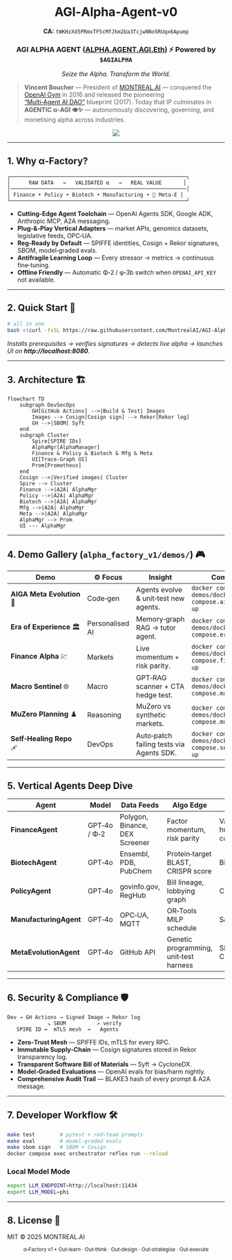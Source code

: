 
<!-- ========================================================================
  2025‑04‑23 — α‑Factory v1 README
  ======================================================================== -->

<h1 align="center">AGI‑Alpha‑Agent‑v0</h1>
<p align="center"><strong>CA:</strong> <code>tWKHzXd5PRmxTF5cMfJkm2Ua3TcjwNNoSRUqx6Apump</code></p>
<h3 align="center">AGI ALPHA AGENT (<a href="https://app.ens.domains/name/alpha.agent.agi.eth">ALPHA.AGENT.AGI.Eth</a>) ⚡ Powered by <code>$AGIALPHA</code></h3>
<p align="center"><em>Seize the Alpha. Transform the World.</em></p>

> **Vincent Boucher** — President of <a href="https://www.montreal.ai">MONTREAL.AI</a> — conquered the <a href="https://web.archive.org/web/20170929214241/https://gym.openai.com/read-only.html">OpenAI Gym</a> in 2016 and released the pioneering <a href="https://www.quebecartificialintelligence.com/priorart">“Multi‑Agent AI DAO”</a> blueprint (2017). Today that IP culminates in **AGENTIC α‑AGI 👁️✨** — autonomously discovering, governing, and monetising alpha across industries.

<p align="center">
  <a href="https://htmlpreview.github.io/?https://raw.githubusercontent.com/MontrealAI/AGI-Alpha-Agent-v0/main/deploy_sovereign_agentic_agialpha_agent_v0.html">
    <img src="https://img.shields.io/badge/LAUNCH-ALPHA%20EXPLORER-0a84ff?logo=thunderbird&style=for-the-badge">
  </a>
</p>

---

## 1. Why α‑Factory?  

```
┌─────────────────────────────────────────────────────────┐
│      RAW DATA   →   VALIDATED α   →   REAL VALUE       │
│─────────────────────────────────────────────────────────│
│ Finance • Policy • Biotech • Manufacturing • 🧬 Meta‑E │
└─────────────────────────────────────────────────────────┘
```

* **Cutting‑Edge Agent Toolchain** — OpenAI Agents SDK, Google ADK, Anthropic MCP, A2A messaging.
* **Plug‑&‑Play Vertical Adapters** — market APIs, genomics datasets, legislative feeds, OPC‑UA.
* **Reg‑Ready by Default** — SPIFFE identities, Cosign + Rekor signatures, SBOM, model‑graded evals.
* **Antifragile Learning Loop** — Every stressor → metrics → continuous fine‑tuning.
* **Offline Friendly** — Automatic Φ‑2 / φ‑3b switch when `OPENAI_API_KEY` not available.

---

## 2. Quick Start 🚀

```bash
# all in one
bash <(curl -fsSL https://raw.githubusercontent.com/MontrealAI/AGI-Alpha-Agent-v0/main/alpha_factory_v1/install_alpha_factory_pro.sh)
```

*Installs prerequisites → verifies signatures → detects live alpha → launches UI on **http://localhost:8080***.

---

## 3. Architecture 🏗️

```mermaid
flowchart TD
    subgraph DevSecOps
        GH[GitHub Actions] -->|Build & Test| Images
        Images --> Cosign[Cosign sign] --> Rekor[Rekor log]
        GH -->|SBOM| Syft
    end
    subgraph Cluster
        Spire[SPIRE IDs]
        AlphaMgr[AlphaManager]
        Finance & Policy & Biotech & Mfg & Meta
        UI[Trace‑Graph UI]
        Prom[Prometheus]
    end
    Cosign -->|Verified images| Cluster
    Spire --> Cluster
    Finance -->|A2A| AlphaMgr
    Policy -->|A2A| AlphaMgr
    Biotech -->|A2A| AlphaMgr
    Mfg -->|A2A| AlphaMgr
    Meta -->|A2A| AlphaMgr
    AlphaMgr --> Prom
    UI --- AlphaMgr
```

---

## 4. Demo Gallery (`alpha_factory_v1/demos/`) 🎮

| Demo | ⚙️ Focus | Insight | Command |
|------|---------|---------|---------|
| **AIGA Meta Evolution** 🧬 | Code‑gen | Agents evolve & unit‑test new agents. | `docker compose -f demos/docker-compose.aiga_meta.yml up` |
| **Era of Experience** 🏛️ | Personalised AI | Memory‑graph RAG → tutor agent. | `docker compose -f demos/docker-compose.era.yml up` |
| **Finance Alpha** 💹 | Markets | Live momentum + risk parity. | `docker compose -f demos/docker-compose.finance.yml up` |
| **Macro Sentinel** 🌐 | Macro | GPT‑RAG scanner + CTA hedge test. | `docker compose -f demos/docker-compose.macro.yml up` |
| **MuZero Planning** ♟️ | Reasoning | MuZero vs synthetic markets. | `docker compose -f demos/docker-compose.muzero.yml up` |
| **Self‑Healing Repo** 🩹 | DevOps | Auto‑patch failing tests via Agents SDK. | `docker compose -f demos/docker-compose.selfheal.yml up` |

---

## 5. Vertical Agents Deep Dive

| Agent | Model | Data Feeds | Algo Edge | Guard‑rails |
|-------|-------|-----------|-----------|-------------|
| **FinanceAgent** | GPT‑4o / Φ‑2 | Polygon, Binance, DEX Screener | Factor momentum, risk parity | VaR limit, human‑in‑the‑loop confirm |
| **BiotechAgent** | GPT‑4o | Ensembl, PDB, PubChem | Protein‑target BLAST, CRISPR score | Bio‑safety triage |
| **PolicyAgent** | GPT‑4o | govinfo.gov, RegHub | Bill lineage, lobbying graph | COI log, bias eval |
| **ManufacturingAgent** | GPT‑4o | OPC‑UA, MQTT | OR‑Tools MILP schedule | Safety FMEA |
| **MetaEvolutionAgent** | GPT‑4o | GitHub API | Genetic programming, unit‑test harness | SBOM diff + Cosign gate |

---

## 6. Security & Compliance 🛡️

```text
Dev → GH Actions → Signed Image → Rekor log
             ↘ SBOM          ↗ verify
   SPIRE ID ↔  mTLS mesh  ↔   Agents
```

* **Zero‑Trust Mesh** — SPIFFE IDs, mTLS for every RPC.  
* **Immutable Supply‑Chain** — Cosign signatures stored in Rekor transparency log.  
* **Transparent Software Bill of Materials** — Syft → CycloneDX.  
* **Model‑Graded Evaluations** — OpenAI evals for bias/harm nightly.  
* **Comprehensive Audit Trail** — BLAKE3 hash of every prompt & A2A message.

---

## 7. Developer Workflow 🛠️

```bash
make test        # pytest + red‑team prompts
make eval        # model‑graded evals
make sbom sign   # SBOM + Cosign
docker compose exec orchestrator reflex run --reload
```

### Local Model Mode
```bash
export LLM_ENDPOINT=http://localhost:11434
export LLM_MODEL=phi
```

---

## 8. License 📜  
MIT © 2025 MONTREAL.AI

<p align="center"><sub>α‑Factory v1 • Out‑learn · Out‑think · Out‑design · Out‑strategise · Out‑execute</sub></p>
